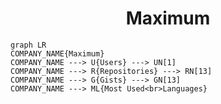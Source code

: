 <h1 align="center">Maximum</h1>

```mermaid
graph LR
COMPANY_NAME{Maximum}
COMPANY_NAME ---> U{Users} ---> UN[1]
COMPANY_NAME ---> R{Repositories} ---> RN[13]
COMPANY_NAME ---> G{Gists} ---> GN[13]
COMPANY_NAME ---> ML{Most Used<br>Languages}
```
